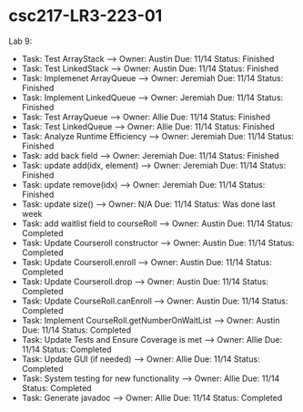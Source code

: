# csc217-LR3-223-01

Lab 9:


- Task: Test ArrayStack --> Owner: Austin Due: 11/14 Status: Finished
- Task: Test LinkedStack --> Owner: Austin  Due: 11/14 Status: Finished
- Task: Implemenet ArrayQueue --> Owner: Jeremiah Due: 11/14 Status: Finished
- Task: Implement LinkedQueue --> Owner: Jeremiah Due: 11/14 Status: Finished
- Task: Test ArrayQueue --> Owner: Allie Due: 11/14 Status: Finished
- Task: Test LinkedQueue --> Owner: Allie Due: 11/14 Status: Finished
- Task: Analyze Runtime Efficiency --> Owner: Jeremiah  Due: 11/14 Status: Finished
- Task: add back field --> Owner: Jeremiah Due: 11/14 Status: Finished
- Task: update add(idx, element) --> Owner: Jeremiah Due: 11/14 Status: Finished
- Task: update remove(idx) --> Owner: Jeremiah Due: 11/14 Status: Finished
- Task: update size() --> Owner: N/A Due: 11/14 Status: Was done last week
- Task: add waitlist field to courseRoll --> Owner: Austin Due: 11/14 Status: Completed
- Task: Update Courseroll constructor --> Owner: Austin Due: 11/14 Status: Completed
- Task: Update Courseroll.enroll --> Owner: Austin Due: 11/14 Status: Completed
- Task: Update Courseroll.drop --> Owner: Austin Due: 11/14 Status: Completed
- Task: Update CourseRoll.canEnroll --> Owner: Austin Due: 11/14 Status: Completed
- Task: Implement CourseRoll.getNumberOnWaitList --> Owner: Austin Due: 11/14 Status: Completed
- Task: Update Tests and Ensure Coverage is met --> Owner: Allie Due: 11/14 Status: Completed
- Task: Update GUI (if needed) --> Owner: Allie Due: 11/14 Status: Completed
- Task: System testing for new functionality --> Owner: Allie Due: 11/14 Status: Completed
- Task: Generate javadoc --> Owner: Allie Due: 11/14 Status: Completed
